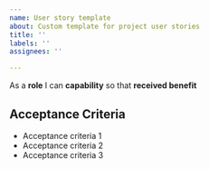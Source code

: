 ```yaml
---
name: User story template
about: Custom template for project user stories
title: ''
labels: ''
assignees: ''

---
```


As a **role** I can **capability** so that **received benefit**

## Acceptance Criteria

- Acceptance criteria 1
- Acceptance criteria 2
- Acceptance criteria 3
